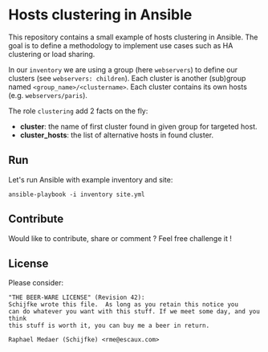 # Hosts clustering in Ansible

This repository contains a small example of hosts clustering in Ansible.
The goal is to define a methodology to implement use cases such as
HA clustering or load sharing.

In our `inventory` we are using a group (here `webservers`) to define
our clusters (see `webservers: children`).
Each cluster is another (sub)group named `<group_name>/<clustername>`.
Each cluster contains its own hosts (e.g. `webservers/paris`).

The role `clustering` add 2 facts on the fly:

  - **cluster**: the name of first cluster found in given group for targeted host.
  - **cluster\_hosts**: the list of alternative hosts in found cluster.

## Run

Let's run Ansible with example inventory and site:

```
ansible-playbook -i inventory site.yml
```

## Contribute

Would like to contribute, share or comment ? Feel free challenge it !

## License

Please consider:

```
"THE BEER-WARE LICENSE" (Revision 42):
Schijfke wrote this file.  As long as you retain this notice you
can do whatever you want with this stuff. If we meet some day, and you think
this stuff is worth it, you can buy me a beer in return.

Raphael Medaer (Schijfke) <rme@escaux.com>
```
